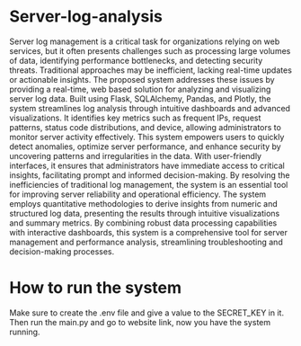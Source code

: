 # Server-log-analysis
Server log management is a critical task for organizations relying on web services, but it often presents challenges such as processing large volumes of data, identifying performance bottlenecks, and detecting security threats. Traditional approaches may be inefficient, lacking real-time updates or actionable insights. The proposed system addresses these issues by providing a real-time, web based solution for analyzing and visualizing server log data. Built using Flask, SQLAlchemy, 
Pandas, and Plotly, the system streamlines log analysis through intuitive dashboards and advanced visualizations. It identifies key metrics such as frequent IPs, request patterns, status code distributions, and device, allowing administrators to monitor server activity effectively. This system empowers users to quickly detect anomalies, optimize server performance, and enhance security by uncovering patterns and irregularities in the data. With user-friendly interfaces, it ensures that administrators have immediate access to critical insights, facilitating prompt and informed decision-making. By resolving the inefficiencies of traditional log 
management, the system is an essential tool for improving server reliability and operational efficiency. The system employs quantitative methodologies to derive insights from numeric and structured log data, presenting the results through intuitive visualizations and summary metrics. By combining robust data processing capabilities with interactive dashboards, this system is a comprehensive tool for server management and performance analysis, streamlining troubleshooting and decision-making processes.
# How to run the system
Make sure to create the .env file and give a value to the SECRET_KEY in it. Then run the main.py and go to website link, now you have the system running.
